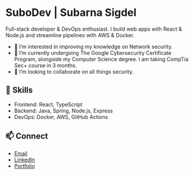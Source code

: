 # SuboDev | Subarna Sigdel
Full-stack developer & DevOps enthusiast. I build web apps with React & Node.js and streamline pipelines with AWS & Docker.

- 👀 I’m interested in improving my knowledge on Network security.
- 🌱 I’m currently undergoing The Google Cybersecurity Certificate Program, alongside my Computer Science degree. I am taking CompTia Sec+ course in 3 months. 
- 💞️ I’m looking to collaborate on all things security. 

## 🔧 Skills
- Frontend: React, TypeScript
- Backend: Java, Spring, Node.js, Express
- DevOps: Docker, AWS, GitHub Actions

## 📫 Connect
- [Email](subo.sigdel@gmail.com)
- [LinkedIn](https://linkedin.com/in/subarna-sigdel/)
- [Portfolio](currently-in-progress)

